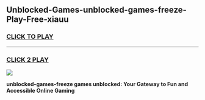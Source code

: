 
## Unblocked-Games-unblocked-games-freeze-Play-Free-xiauu
<h3>
<a href="https://premium76.site?title=unblocked-games-freeze&ref=24M">CLICK TO PLAY</a></h3>
<hr>

<h3>
<a href="https://premium76.site?title=unblocked-games-freeze&ref=24M">CLICK 2 PLAY</a>
  
</h3>

<a href="https://premium76.site?title=unblocked-games-freeze&ref=24M"><img src="https://clearcache.store/games.png"></a>


**unblocked-games-freeze games unblocked: Your Gateway to Fun and Accessible Online Gaming**
